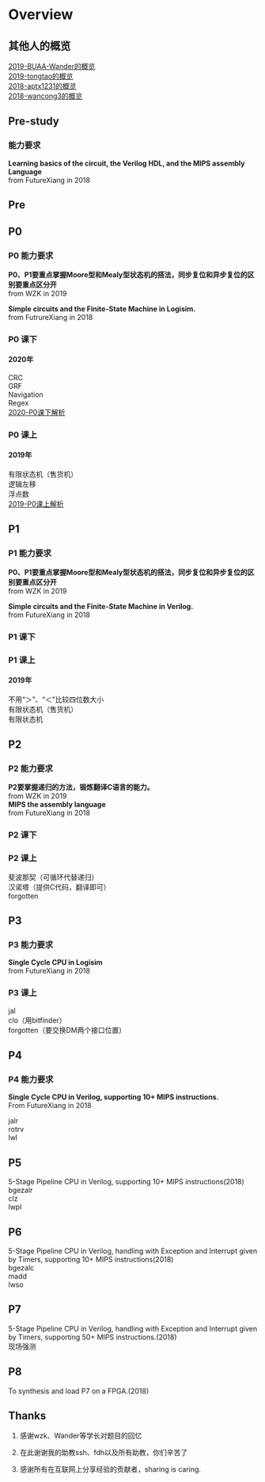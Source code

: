 # Overview

## 其他人的概览

[2019-BUAA-Wander的概览](https://www.cnblogs.com/BUAA-Wander/p/11664403.html)  
[2019-tongtao的概览](https://tongtao.me/2020/01/14/%E8%AE%A1%E7%AE%97%E6%9C%BA%E7%BB%84%E6%88%90%E8%AF%BE%E7%A8%8B%E8%AE%BE%E8%AE%A1%E6%80%BB%E7%BB%93/)  
[2018-aptx1231的概览](https://github.com/aptx1231/BUAA_CO/blob/master/README.md)  
[2018-wancong3的概览](https://blog.csdn.net/zhangwancongcsdn/article/details/83894538)  



## Pre-study

### 能力要求

**Learning basics of the circuit, the Verilog HDL, and the MIPS assembly Language**  
from FutureXiang in 2018

## Pre

## P0

### P0 能力要求

**P0、P1要重点掌握Moore型和Mealy型状态机的搭法，同步复位和异步复位的区别要重点区分开**  
from WZK in 2019  

**Simple circuits and the Finite-State Machine in Logisim.**  
from FutrureXiang in 2018

### P0 课下

#### 2020年

CRC  
GRF  
Navigation  
Regex  
[2020-P0课下解析](https://github.com/rfhits/Computer-Organization-BUAA-2020/tree/main/2-P0/%E8%AF%BE%E4%B8%8B)

### P0 课上

#### 2019年

有限状态机（售货机）  
逻辑左移  
浮点数  
[2019-P0课上解析](https://www.cnblogs.com/BUAA-Wander/p/11664403.html)

## P1

### P1 能力要求

**P0、P1要重点掌握Moore型和Mealy型状态机的搭法，同步复位和异步复位的区别要重点区分开**  
from WZK in 2019  

**Simple circuits and the Finite-State Machine in Verilog.**  
from FutureXiang in 2018  

### P1 课下

### P1 课上

#### 2019年

不用“＞”、“＜”比较四位数大小  
有限状态机（售货机）  
有限状态机  

## P2

### P2 能力要求

**P2要掌握递归的方法，锻炼翻译C语言的能力。**  
from WZK in 2019  
**MIPS the assembly language**  
from FutureXiang in 2018  

### P2 课下

### P2 课上

斐波那契（可循环代替递归）  
汉诺塔（提供C代码，翻译即可）  
forgotten  

## P3

### P3 能力要求

**Single Cycle CPU in Logisim**  
from FutureXiang in 2018  

### P3 课上

jal  
clo（用bitfinder）  
forgotten（要交换DM两个接口位置）  

## P4

### P4 能力要求

**Single Cycle CPU in Verilog, supporting 10+ MIPS instructions.**  
From FutureXiang in 2018  

jalr  
rotrv  
lwl  

## P5

5-Stage Pipeline CPU in Verilog, supporting 10+ MIPS instructions(2018)  
bgezalr  
clz  
lwpl  

## P6

 5-Stage Pipeline CPU in Verilog, handling with Exception and Interrupt given by Timers, supporting 10+ MIPS instructions(2018)  
bgezalc  
madd  
lwso  

## P7

5-Stage Pipeline CPU in Verilog, handling with Exception and Interrupt given by Timers, supporting 50+ MIPS instructions.(2018)  
现场强测  

## P8

To synthesis and load P7 on a FPGA.(2018)  

## Thanks

 1. 感谢wzk、Wander等学长对题目的回忆

 2. 在此谢谢我的助教ssh、fdh以及所有助教，你们辛苦了

 3. 感谢所有在互联网上分享经验的贡献者，sharing is caring.
